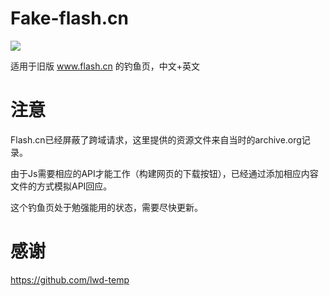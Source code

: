 # Fake-flash.cn

![](https://raw.githubusercontent.com/r00tSe7en/Fake-flash.cn/master/Fake-flash.cn.png)

适用于旧版 www.flash.cn 的钓鱼页，中文+英文

# 注意

Flash.cn已经屏蔽了跨域请求，这里提供的资源文件来自当时的archive.org记录。

由于Js需要相应的API才能工作（构建网页的下载按钮），已经通过添加相应内容文件的方式模拟API回应。

这个钓鱼页处于勉强能用的状态，需要尽快更新。

# 感谢

https://github.com/lwd-temp
